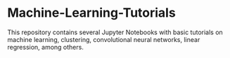 # Machine-Learning-Tutorials
This repository contains several Jupyter Notebooks with basic tutorials on machine learning, clustering, convolutional neural networks, linear regression, among others.
